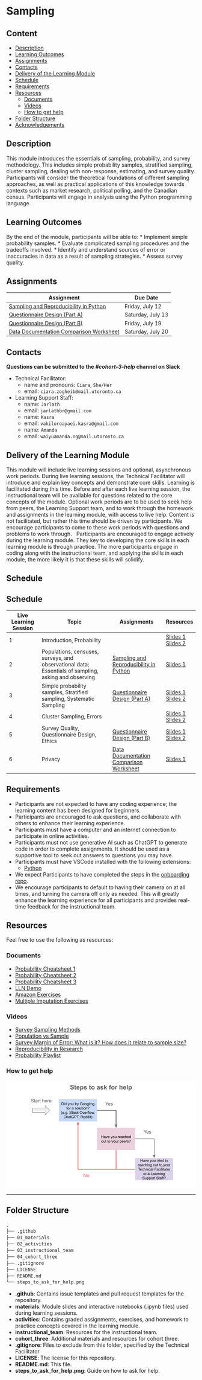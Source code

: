 
# Sampling

## Content

-   [Description](#description)
-   [Learning Outcomes](#learning-outcomes)
-   [Assignments](#assignments)
-   [Contacts](#contacts)
-   [Delivery of the Learning Module](#delivery-of-the-learning-module)
-   [Schedule](#schedule)
-   [Requirements](#requirements)
-   [Resources](#resources)
    -   [Documents](#documents)
    -   [Videos](#videos)
    -   [How to get help](#how-to-get-help)
-   [Folder Structure](#folder-structure)
-   [Acknowledgements](#acknowledgements)

## Description

This module introduces the essentials of sampling, probability, and
survey methodology. This includes simple probability samples, stratified
sampling, cluster sampling, dealing with non-response, estimating, and
survey quality. Participants will consider the theoretical foundations
of different sampling approaches, as well as practical applications of
this knowledge towards contexts such as market research, political
polling, and the Canadian census. Participants will engage in analysis
using the Python programming language.

## Learning Outcomes

By the end of the module, participants will be able to: \* Implement
simple probability samples. \* Evaluate complicated sampling procedures
and the tradeoffs involved. \* Identify and understand sources of error
or inaccuracies in data as a result of sampling strategies. \* Assess
survey quality.

## Assignments

| Assignment                                                                                                                                                        | Due Date          |
|--------------------------------------------|----------------------------|
| [Sampling and Reproducibility in Python](https://github.com/UofT-DSI/sampling/blob/main/02_activities/assignments/a1_sampling_and_reproducibility.md)             | Friday, July 12   |
| [Questionnaire Design (Part A)](https://github.com/UofT-DSI/sampling/blob/main/02_activities/assignments/a2_questionnaire_design_part_a.md)                       | Saturday, July 13 |
| [Questionnaire Design (Part B)](https://github.com/UofT-DSI/sampling/blob/main/02_activities/assignments/a3_questionnaire_design_part_b.md)                       | Friday, July 19   |
| [Data Documentation Comparison Worksheet](https://github.com/UofT-DSI/sampling/blob/main/02_activities/assignments/a4_data_documentation_comparison_worksheet.md) | Saturday, July 20 |

## Contacts

**Questions can be submitted to the *#cohort-3-help* channel on Slack**

-   Technical Facilitator:
    -   name and pronouns: `Ciara`, `She/Her`
    -   email: `ciara.zogheib@mail.utoronto.ca`
-   Learning Support Staff:
    -   name: `Jarlath`
    -   email: `jarlathbr@gmail.com`
    -   name: `Kasra`
    -   email: `vakiloroayaei.kasra@gmail.com`
    -   name: `Amanda`
    -   email: `waiyuamanda.ng@mail.utoronto.ca`

## Delivery of the Learning Module

This module will include live learning sessions and optional,
asynchronous work periods. During live learning sessions, the Technical
Facilitator will introduce and explain key concepts and demonstrate core
skills. Learning is facilitated during this time. Before and after each
live learning session, the instructional team will be available for
questions related to the core concepts of the module. Optional work
periods are to be used to seek help from peers, the Learning Support
team, and to work through the homework and assignments in the learning
module, with access to live help. Content is not facilitated, but rather
this time should be driven by participants. We encourage participants to
come to these work periods with questions and problems to work through.
  Participants are encouraged to engage actively during the learning
module. They key to developing the core skills in each learning module
is through practice. The more participants engage in coding along with
the instructional team, and applying the skills in each module, the more
likely it is that these skills will solidify.   

## Schedule 

## Schedule
| Live Learning Session | Topic                                                                                                | Assignments                                                                                                       | Resources                                                                                                                                                 |
|------------------|--------------------|------------------|------------------|
| 1                     | Introduction, Probability                                                                            |                                                                                                                   | [Slides 1](./01_materials/slides/00_introduction_slides.pdf) <br> [Slides 2](./01_materials/slides/01_probability_slides.pdf)                             |
| 2                     | Populations, censuses, surveys, and observational data; Essentials of sampling, asking and observing | [Sampling and Reproducibility in Python](./02_activities/assignments/a1_sampling_and_reproducibility.md)          | [Slides 1](./01_materials/slides/02_population_census_surveys_and_observational_data_slides)                                                              |
| 3                     | Simple probability samples, Stratified sampling, Systematic Sampling                                 | [Questionnaire Design (Part A)](./02_activities/assignments/questionnaire_design_part_a.md)                       | [Slides 1](./01_materials/slides/03_simple_probability_samples_slides.pdf) <br> [Slides 2](./01_materials/slides/04_stratified_sampling_slides.pdf)       |
| 4                     | Cluster Sampling, Errors                                                                             |                                                                                                                   | [Slides 1](./01_materials/slides/05_cluster_sampling_slides.pdf) <br> [Slides 2](./01_materials/slides/06_errors_slides.pdf)                              |
| 5                     | Survey Quality, Questionnaire Design, Ethics                                                         | [Questionnaire Design (Part B)](./02_activities/assignments/questionnaire_design_part_b.md)                       | [Slides 1](./01_materials/slides/07_measures_of_quality_and_questionnaire_design_slides.pdf) <br> [Slides 2](./01_materials/slides/08_ethics_slides.pdf)  |
| 6                     | Privacy                                                                                              | [Data Documentation Comparison Worksheet](./02_activities/assignments/data_documentation_comparison_worksheet.md) | [Slides 1](./01_materials/slides/09_privacy_slides.pdf)                                                                                                   |



## Requirements

-   Participants are not expected to have any coding experience; the
    learning content has been designed for beginners.
-   Participants are encouraged to ask questions, and collaborate with
    others to enhance their learning experience.
-   Participants must have a computer and an internet connection to
    participate in online activities.
-   Participants must not use generative AI such as ChatGPT to generate
    code in order to complete assignments. It should be used as a
    supportive tool to seek out answers to questions you may have.
-   Participants must have VSCode installed with the following
    extensions:
    -   [Python](https://marketplace.visualstudio.com/items?itemName=ms-python.python)
-   We expect Participants to have completed the steps in the
    [onboarding repo](https://github.com/UofT-DSI/onboarding/).
-   We encourage participants to default to having their camera on at
    all times, and turning the camera off only as needed. This will
    greatly enhance the learning experience for all participants and
    provides real-time feedback for the instructional team.

## Resources

Feel free to use the following as resources:

### Documents

-   [Probability Cheatsheet
    1](./04_cohort_three/resources/probability_cheatsheet_1.pdf)
-   [Probability Cheatsheet
    2](./04_cohort_three/resources/probability_cheatsheet_2.pdf)
-   [Probability Cheatsheet
    3](./04_cohort_three/resources/probability_cheatsheet_3.png)
-   [LLN Demo](./04_cohort_three/resources/5.1_probability_lln_demo.py)
-   [Amazon Exercises](./04_cohort_three/resources/amazon_exercises.pdf)
-   [Multiple Imputation
    Exercises](./04_cohort_three/resources/sampling_multiple_imputation_exerises.py)

### Videos

-   [Survey Sampling
    Methods](https://www.youtube.com/watch?v=tuJnu8RAUuU)
-   [Population vs Sample](https://www.youtube.com/watch?v=r-rFO_2NsgI)
-   [Survey Margin of Error: What is it? How does it relate to sample
    size?](https://www.youtube.com/watch?v=nilZF1KmCg4)
-   [Reproducibility in
    Research](https://www.youtube.com/watch?v=EvoVb_QLRK8)
-   [Probability
    Playlist](https://www.youtube.com/playlist?list=PLC58778F28211FA19)

### How to get help

![image](./steps_to_ask_for_help.png)

<hr>

## Folder Structure

``` markdown
.
├── .github
├── 01_materials
├── 02_activities
├── 03_instructional_team
├── 04_cohort_three
├── .gitignore
├── LICENSE
├── README.md
└── steps_to_ask_for_help.png
```

-   **.github**: Contains issue templates and pull request templates for
    the repository.
-   **materials**: Module slides and interactive notebooks (.ipynb
    files) used during learning sessions.
-   **activities**: Contains graded assignments, exercises, and homework
    to practice concepts covered in the learning module.
-   **instructional_team**: Resources for the instructional team.
-   **cohort_three**: Additional materials and resources for cohort
    three.
-   **.gitignore**: Files to exclude from this folder, specified by the
    Technical Facilitator
-   **LICENSE**: The license for this repository.
-   **README.md**: This file.
-   **steps_to_ask_for_help.png**: Guide on how to ask for help.

